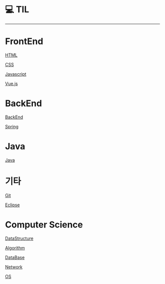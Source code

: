 # 💻 TIL

---

<h1>FrontEnd</h1>

[HTML](./FrontEnd/HTML.md)

[CSS](./FrontEnd/CSS.md)

[Javascript](./FrontEnd/Javascript.md)

[Vue.js](./FrontEnd/Vuejs.md)

<h1>BackEnd</h1>

[BackEnd](./BackEnd/README.md)

[Spring](./Spring/README.md)

<h1>Java</h1>

[Java](./Java//Java.md)

<h1>기타</h1>

[Git](./기타/Git.md)

[Eclipse](./기타/Eclipse.md)

<h1> Computer Science </h1>

[DataStructure](./DataStructure/README.md)

[Algorithm](./Algorithm/README.md)

[DataBase](./DataBase/README.md)

[Network](./Network/README.md)

[OS](./OS/README.md)
